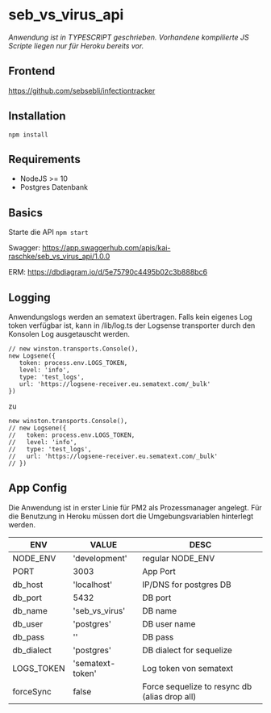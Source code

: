 
# seb_vs_virus_api

*Anwendung ist in TYPESCRIPT geschrieben.
Vorhandene kompilierte JS Scripte liegen nur für Heroku bereits vor.*

## Frontend

https://github.com/sebsebli/infectiontracker

## Installation

```
npm install
```
## Requirements

- NodeJS >= 10
- Postgres Datenbank

## Basics

Starte die API
 ``` npm start ```
 
Swagger: https://app.swaggerhub.com/apis/kai-raschke/seb_vs_virus_api/1.0.0

ERM: https://dbdiagram.io/d/5e75790c4495b02c3b888bc6

## Logging

Anwendungslogs werden an sematext übertragen.
Falls kein eigenes Log token verfügbar ist, kann in /lib/log.ts der Logsense transporter durch den Konsolen Log ausgetauscht werden.

```
// new winston.transports.Console(),
new Logsene({
   token: process.env.LOGS_TOKEN,
   level: 'info',
   type: 'test_logs',
   url: 'https://logsene-receiver.eu.sematext.com/_bulk'
})
```
zu 
```
new winston.transports.Console(),
// new Logsene({
//   token: process.env.LOGS_TOKEN,
//   level: 'info',
//   type: 'test_logs',
//   url: 'https://logsene-receiver.eu.sematext.com/_bulk'
// })
```

## App Config

Die Anwendung ist in erster Linie für PM2 als Prozessmanager angelegt.
Für die Benutzung in Heroku müssen dort die Umgebungsvariablen hinterlegt werden.

| ENV | VALUE | DESC |
|--|--| -- |
| NODE_ENV | 'development' | regular NODE_ENV |
| PORT | 3003 | App Port |
| db_host | 'localhost' | IP/DNS for postgres DB |
| db_port | 5432 | DB port |
| db_name | 'seb_vs_virus' | DB name
| db_user | 'postgres' | DB user name
| db_pass | '' | DB pass |
| db_dialect| 'postgres' | DB dialect for sequelize
| LOGS_TOKEN | 'sematext-token' | Log token von sematext |
| forceSync | false | Force sequelize to resync db (alias drop all) |

